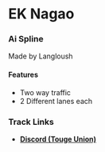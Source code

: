 # EK Nagao
### Ai Spline 
Made by Langloush

#### Features
- Two way traffic
- 2 Different lanes each

### Track Links
- **[Discord (Touge Union)](https://discord.com/invite/agUYDX2)**